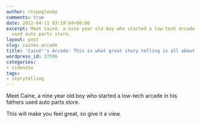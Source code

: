 ```yaml
---
author: chipoglesby
comments: true
date: 2012-04-11 03:19:04+00:00
excerpt: Meet Caine, a nine year old boy who started a low-tech arcade in his fathers
  used auto parts store.
layout: post
slug: caines-arcade
title: 'Caine''s Arcade: This is what great story telling is all about'
wordpress_id: 27596
categories:
- sidenote
tags:
- storytelling
---
```


Meet Caine, a nine year old boy who started a low-tech arcade in his fathers used auto parts store.


This will make you feel great, so give it a view.


